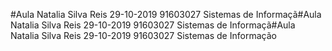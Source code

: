 #Aula
Natalia Silva Reis
29-10-2019
91603027
Sistemas de Informaçã#Aula
Natalia Silva Reis
29-10-2019
91603027
Sistemas de Informaçã#Aula
Natalia Silva Reis
29-10-2019
91603027
Sistemas de Informação
